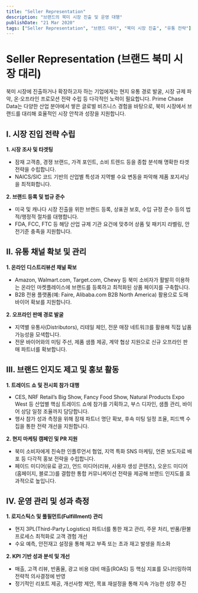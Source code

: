 ```yaml
---
title: "Seller Representation"
description: "브랜드의 북미 시장 진출 및 운영 대행"
publishDate: "21 Mar 2020"
tags: ["Seller Representation", "브랜드 대리", "북미 시장 진출", "유통 전략"]
---
```


# Seller Representation (브랜드 북미 시장 대리)

북미 시장에 진출하거나 확장하고자 하는 기업에게는 현지 유통 경로 발굴, 시장 규제 파악, 온·오프라인 프로모션 전략 수립 등 다각적인 노력이 필요합니다. Prime Chase Data는 다양한 산업 분야에서 쌓은 글로벌 비즈니스 경험을 바탕으로, 북미 시장에서 브랜드를 대리해 효율적인 시장 안착과 성장을 지원합니다.

## I. 시장 진입 전략 수립

**1. 시장 조사 및 타겟팅**  
- 잠재 고객층, 경쟁 브랜드, 가격 포인트, 소비 트렌드 등을 종합 분석해 명확한 타겟 전략을 수립합니다.  
- NAICS/SIC 코드 기반의 산업별 특성과 지역별 수요 변동을 파악해 제품 포지셔닝을 최적화합니다.

**2. 브랜드 등록 및 법규 준수**  
- 미국 및 캐나다 시장 진출을 위한 브랜드 등록, 상표권 보호, 수입 규정 준수 등의 법적/행정적 절차를 대행합니다.  
- FDA, FCC, FTC 등 해당 산업 규제 기관 요건에 맞추어 상품 및 패키지 라벨링, 안전기준 충족을 지원합니다.

## II. 유통 채널 확보 및 관리

**1. 온라인 디스트리뷰션 채널 확보**  
- Amazon, Walmart.com, Target.com, Chewy 등 북미 소비자가 활발히 이용하는 온라인 마켓플레이스에 브랜드를 등록하고 최적화된 상품 페이지를 구축합니다.  
- B2B 전용 플랫폼(예: Faire, Alibaba.com B2B North America) 활용으로 도매 바이어 확보를 지원합니다.

**2. 오프라인 판매 경로 발굴**  
- 지역별 유통사(Distributors), 리테일 체인, 전문 매장 네트워크를 활용해 직접 납품 가능성을 모색합니다.  
- 전문 바이어와의 미팅 주선, 제품 샘플 제공, 계약 협상 지원으로 신규 오프라인 판매 파트너를 확보합니다.

## III. 브랜드 인지도 제고 및 홍보 활동

**1. 트레이드 쇼 및 전시회 참가 대행**  
- CES, NRF Retail’s Big Show, Fancy Food Show, Natural Products Expo West 등 산업별 핵심 트레이드 쇼에 참가를 기획하고, 부스 디자인, 샘플 관리, 바이어 상담 일정 조율까지 담당합니다.  
- 행사 참가 성과 측정을 위해 잠재 파트너 명단 확보, 후속 미팅 일정 조율, 피드백 수집을 통한 전략 개선을 지원합니다.

**2. 현지 마케팅 캠페인 및 PR 지원**  
- 북미 소비자에게 친숙한 인플루언서 협업, 지역 특화 SNS 마케팅, 언론 보도자료 배포 등 다각적 홍보 전략을 수립합니다.  
- 페이드 미디어(유료 광고), 언드 미디어(리뷰, 사용자 생성 콘텐츠), 오운드 미디어(홈페이지, 블로그)를 결합한 통합 커뮤니케이션 전략을 제공해 브랜드 인지도를 효과적으로 높입니다.

## IV. 운영 관리 및 성과 측정

**1. 로지스틱스 및 풀필먼트(Fulfillment) 관리**  
- 현지 3PL(Third-Party Logistics) 파트너를 통한 재고 관리, 주문 처리, 반품/환불 프로세스 최적화로 고객 경험 개선  
- 수요 예측, 안전재고 설정을 통해 재고 부족 또는 초과 재고 발생을 최소화

**2. KPI 기반 성과 분석 및 개선**  
- 매출, 고객 리뷰, 반품율, 광고 비용 대비 매출(ROAS) 등 핵심 지표를 모니터링하여 전략적 의사결정에 반영  
- 정기적인 리포트 제공, 개선사항 제안, 목표 재설정을 통해 지속 가능한 성장 추진